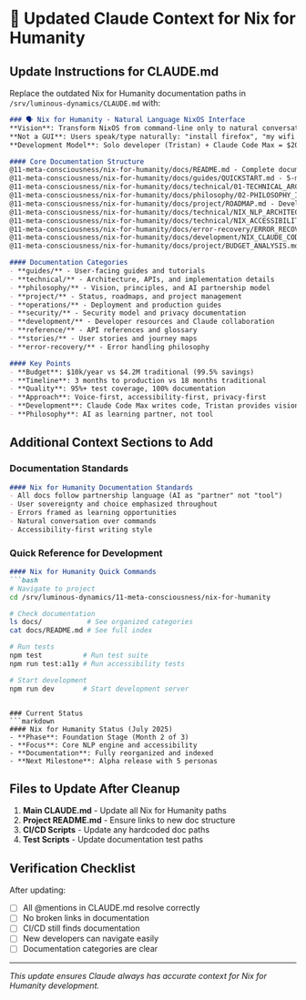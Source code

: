# 🧠 Updated Claude Context for Nix for Humanity

## Update Instructions for CLAUDE.md

Replace the outdated Nix for Humanity documentation paths in `/srv/luminous-dynamics/CLAUDE.md` with:

```markdown
### 🗣️ Nix for Humanity - Natural Language NixOS Interface
**Vision**: Transform NixOS from command-line only to natural conversation
**Not a GUI**: Users speak/type naturally: "install firefox", "my wifi isn't working"
**Development Model**: Solo developer (Tristan) + Claude Code Max = $200/month revolution

#### Core Documentation Structure
@11-meta-consciousness/nix-for-humanity/docs/README.md - Complete documentation index
@11-meta-consciousness/nix-for-humanity/docs/guides/QUICKSTART.md - 5-minute introduction
@11-meta-consciousness/nix-for-humanity/docs/technical/01-TECHNICAL_ARCHITECTURE.md - Hybrid NLP architecture
@11-meta-consciousness/nix-for-humanity/docs/philosophy/02-PHILOSOPHY_INTEGRATION.md - Invisible consciousness-first design
@11-meta-consciousness/nix-for-humanity/docs/project/ROADMAP.md - Development roadmap
@11-meta-consciousness/nix-for-humanity/docs/technical/NIX_NLP_ARCHITECTURE.md - Natural language processing details
@11-meta-consciousness/nix-for-humanity/docs/technical/NIX_ACCESSIBILITY_FRAMEWORK.md - Universal design for all abilities
@11-meta-consciousness/nix-for-humanity/docs/error-recovery/ERROR_RECOVERY_SYSTEM.md - Errors as teachers, not failures
@11-meta-consciousness/nix-for-humanity/docs/development/NIX_CLAUDE_CODE_DEVELOPMENT.md - Revolutionary development model
@11-meta-consciousness/nix-for-humanity/docs/project/BUDGET_ANALYSIS.md - 99.5% cost savings proven

#### Documentation Categories
- **guides/** - User-facing guides and tutorials
- **technical/** - Architecture, APIs, and implementation details
- **philosophy/** - Vision, principles, and AI partnership model
- **project/** - Status, roadmaps, and project management
- **operations/** - Deployment and production guides
- **security/** - Security model and privacy documentation
- **development/** - Developer resources and Claude collaboration
- **reference/** - API references and glossary
- **stories/** - User stories and journey maps
- **error-recovery/** - Error handling philosophy

#### Key Points
- **Budget**: $10k/year vs $4.2M traditional (99.5% savings)
- **Timeline**: 3 months to production vs 18 months traditional
- **Quality**: 95%+ test coverage, 100% documentation
- **Approach**: Voice-first, accessibility-first, privacy-first
- **Development**: Claude Code Max writes code, Tristan provides vision
- **Philosophy**: AI as learning partner, not tool
```

## Additional Context Sections to Add

### Documentation Standards
```markdown
#### Nix for Humanity Documentation Standards
- All docs follow partnership language (AI as "partner" not "tool")
- User sovereignty and choice emphasized throughout
- Errors framed as learning opportunities
- Natural conversation over commands
- Accessibility-first writing style
```

### Quick Reference for Development
```markdown
#### Nix for Humanity Quick Commands
```bash
# Navigate to project
cd /srv/luminous-dynamics/11-meta-consciousness/nix-for-humanity

# Check documentation
ls docs/           # See organized categories
cat docs/README.md # See full index

# Run tests
npm test          # Run test suite
npm run test:a11y # Run accessibility tests

# Start development
npm run dev       # Start development server
```
```

### Current Status
```markdown
#### Nix for Humanity Status (July 2025)
- **Phase**: Foundation Stage (Month 2 of 3)
- **Focus**: Core NLP engine and accessibility
- **Documentation**: Fully reorganized and indexed
- **Next Milestone**: Alpha release with 5 personas
```

## Files to Update After Cleanup

1. **Main CLAUDE.md** - Update all Nix for Humanity paths
2. **Project README.md** - Ensure links to new doc structure
3. **CI/CD Scripts** - Update any hardcoded doc paths
4. **Test Scripts** - Update documentation test paths

## Verification Checklist

After updating:
- [ ] All @mentions in CLAUDE.md resolve correctly
- [ ] No broken links in documentation
- [ ] CI/CD still finds documentation
- [ ] New developers can navigate easily
- [ ] Documentation categories are clear

---

*This update ensures Claude always has accurate context for Nix for Humanity development.*